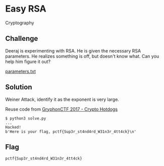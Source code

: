 # Easy RSA
Cryptography

## Challenge 

Deeraj is experimenting with RSA. He is given the necessary RSA parameters. He realizes something is off, but doesn't know what. Can you help him figure it out?

[parameters.txt](parameters.txt)

## Solution

Weiner Attack, identify it as the exponent is very large.

Reuse code from [GryphonCTF 2017 - Crypto Hotdogs](https://github.com/zst123/gryphonctf-2017-writeups/tree/master/Solved/Crypto_Hotdogs)

	$ python3 solve.py 
	...
	Hacked!
	b'Here is your flag, pctf{Sup3r_st4nd4rd_W31n3r_4tt4ck}\n'

## Flag

	pctf{Sup3r_st4nd4rd_W31n3r_4tt4ck}
